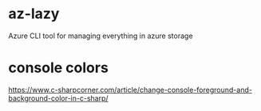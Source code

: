 # az-lazy
Azure CLI tool for managing everything in azure storage


# console colors

https://www.c-sharpcorner.com/article/change-console-foreground-and-background-color-in-c-sharp/